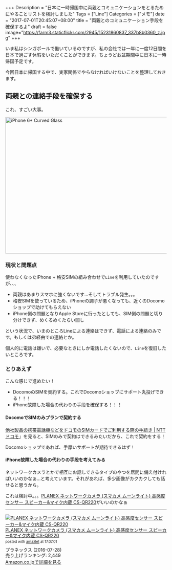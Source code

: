 +++
Description = "日本に一時帰国中に両親とコミュニケーションをとるためにやることリストを検討しました"
Tags = ["Line"]
Categories = ["メモ"]
date = "2017-07-01T20:45:07+08:00"
title = "両親とのコミュニケーション手段を確保するよ"
draft = false
image="https://farm3.staticflickr.com/2945/15231860837_337b8b0360_z.jpg"
+++

いま私はシンガポールで働いているのですが、私の会社では一年に一度12日間を日本で過ごす休暇をいただくことができます。ちょうどお盆期間中に日本に一時帰国予定です。

今回日本に帰国する中で、実家関係でやらなければいけないことを整理しておきます。

## 両親との連絡手段を確保する
これ、すごい大事。

<a data-flickr-embed="true"  href="https://www.flickr.com/photos/omarjordanf/15231860837/in/photolist-pcZgyi-pucg1D-7DhbKd-gmVPXd-pAfkxX-6JMago-hbRjaB-89Utsr-aw3PEG-6ouJZ3-4vYpZd-8aTjG2-di9QdJ-nS9iS2-a7DBya-88wKNr-qDj4EJ-dRiG5M-cwGk7b-9d6zxa-cwGAdQ-bop9aB-cwGR1C-9b6rSR-8pwWoj-bsSEbo-asqXbu-551MTr-74qvFc-pYTuDA-asqVHw-dRiG6M-ea7JJN-5BL6kU-cwGTkm-7oECCE-TYmd5G-5DKqV1-7S1jyd-6DejK4-9da1Eu-8LNtWs-cwGUM5-djWShT-6yvF3N-9d6TZP-9d6zt6-96hj4U-7FEQG9-p9wp2Z" title="iPhone 6+ Curved Glass"><img src="https://farm3.staticflickr.com/2945/15231860837_337b8b0360_z.jpg" width="640" height="427" alt="iPhone 6+ Curved Glass"></a><script async src="//embedr.flickr.com/assets/client-code.js" charset="utf-8"></script>

### 現状と問題点
使わなくなったiPhone + 格安SIMの組み合わせで`Line`を利用していたのですが、、、

* 両親はあまりスマホに強くないです…そしてトラブル発生。。。
* 格安SIMを使っているため、iPhoneの調子が悪くなっても、近くのDocomoショップで助けてもらえない
* iPhone側の問題となりApple Storeに行ったとしても、SIM側の問題と切り分けできず、めくるめくたらい回し

という状況で、いまのところLineによる連絡はできず、電話による連絡のみです。もしくは弟経由での連絡とか。

個人的に電話は嫌いで、必要なときにしか電話したくないので、`Line`を復旧したいところです。

### とりあえず
こんな感じで進めたい！

* DocomoのSIMを契約する。これでDocomoショップにサポート丸投げできる！！！
* iPhone故障した場合の代わりの手段を確保する！！！

#### DocomoでSIMのみプランで契約する
[他社製品の携帯電話機などをドコモのSIMカードでご利用する際の手続き | NTTドコモ](https://www.nttdocomo.co.jp/support/procedure/simcard/other/)」を見ると、SIMのみで契約はできるみたいだから、これで契約をする！

Docomoショップであれば、手厚いサポートが期待できるはず！

#### iPhone故障した場合の代わりの手段を考えてみる
ネットワークカメラとかで相互にお話しできるタイプのやつを居間に備え付ければいいのかなぁ…と考えています。それがあれば、多少画像がカクカクしても話せると思うから。

これは検討中。。。[PLANEX ネットワークカメラ \(スマカメ ムーンライト\) 高感度センサー スピーカー&マイク内蔵 CS\-QR220](https://www.amazon.co.jp/PLANEX-%E3%83%8D%E3%83%83%E3%83%88%E3%83%AF%E3%83%BC%E3%82%AF%E3%82%AB%E3%83%A1%E3%83%A9-%E3%83%A0%E3%83%BC%E3%83%B3%E3%83%A9%E3%82%A4%E3%83%88-%E9%AB%98%E6%84%9F%E5%BA%A6%E3%82%BB%E3%83%B3%E3%82%B5%E3%83%BC-CS-QR220/dp/B01ISTXX30)がいいのかなぁ

<hr>
<div class="amazlet-box" style="margin-bottom:0px;"><div class="amazlet-image" style="float:left;margin:0px 12px 1px 0px;"><a href="https://www.amazon.co.jp/exec/obidos/ASIN/B01ISTXX30/simsnes-22/ref=nosim/" name="amazletlink" target="_blank"><img src="https://images-fe.ssl-images-amazon.com/images/I/31wzXk2JhiL._SL160_.jpg" alt="PLANEX ネットワークカメラ (スマカメ ムーンライト) 高感度センサー スピーカー&マイク内蔵 CS-QR220" style="border: none;" /></a></div><div class="amazlet-info" style="line-height:120%; margin-bottom: 10px"><div class="amazlet-name" style="margin-bottom:10px;line-height:120%"><a href="https://www.amazon.co.jp/exec/obidos/ASIN/B01ISTXX30/simsnes-22/ref=nosim/" name="amazletlink" target="_blank">PLANEX ネットワークカメラ (スマカメ ムーンライト) 高感度センサー スピーカー&マイク内蔵 CS-QR220</a><div class="amazlet-powered-date" style="font-size:80%;margin-top:5px;line-height:120%">posted with <a href="http://www.amazlet.com/" title="amazlet" target="_blank">amazlet</a> at 17.07.01</div></div><div class="amazlet-detail">プラネックス (2016-07-28)<br />売り上げランキング: 2,449<br /></div><div class="amazlet-sub-info" style="float: left;"><div class="amazlet-link" style="margin-top: 5px"><a href="https://www.amazon.co.jp/exec/obidos/ASIN/B01ISTXX30/simsnes-22/ref=nosim/" name="amazletlink" target="_blank">Amazon.co.jpで詳細を見る</a></div></div></div><div class="amazlet-footer" style="clear: left"></div></div>
